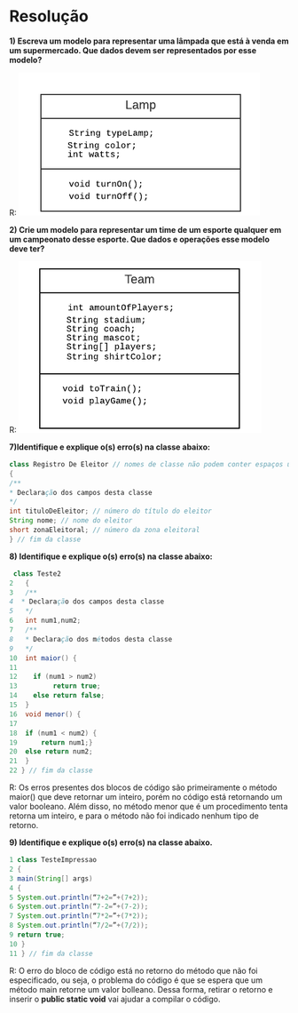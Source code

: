 # Resolução

**1) Escreva um modelo para representar uma lâmpada que está à venda em um supermercado. Que dados devem ser representados por esse modelo?**

R: <img src="modelo-lamp.png" alt="Minha Figura">

**2) Crie um modelo para representar um time de um esporte qualquer em um campeonato desse esporte. Que dados e operações esse modelo deve ter?**

R: <img src="modelo-team.png" alt="Minha Figura">

**7)Identifique e explique o(s) erro(s) na classe abaixo:**
```Java
class Registro De Eleitor // nomes de classe não podem conter espaços uma alternativa seria simplesmente apagar os espaços ou usar o caractere de underline
{
/**
* Declaração dos campos desta classe
*/
int tituloDeEleitor; // número do título do eleitor
String nome; // nome do eleitor
short zonaEleitoral; // número da zona eleitoral
} // fim da classe
```

**8) Identifique e explique o(s) erro(s) na classe abaixo:**
```Java
 class Teste2
2   {
3   /**
4  * Declaração dos campos desta classe
5   */
6   int num1,num2;
7   /**
8   * Declaração dos métodos desta classe
9   */
10  int maior() { 
11  
12    if (num1 > num2)
13         return true;
14    else return false;
15  }
16  void menor() { 
17 
18  if (num1 < num2) {
19      return num1;}
20  else return num2;
21  }
22 } // fim da classe
```
R: Os erros presentes dos blocos de código são primeiramente o método maior() que deve retornar um inteiro, porém no código está retornando um valor booleano. Além disso, no método menor que é um procedimento tenta retorna um inteiro, e para o método não foi indicado nenhum tipo de retorno.

**9) Identifique e explique o(s) erro(s) na classe abaixo.**

```Java
1 class TesteImpressao
2 {
3 main(String[] args)
4 {
5 System.out.println(“7+2=”+(7+2));
6 System.out.println(“7-2=”+(7-2));
7 System.out.println(“7*2=”+(7*2));
8 System.out.println(“7/2=”+(7/2));
9 return true;
10 }
11 } // fim da classe
```
R: O erro do bloco de código está no retorno do método que não foi especificado, ou seja, o problema do código é que se espera que um método main retorne um valor bolleano. Dessa forma, retirar o retorno e inserir o **public static void** vai ajudar a compilar o código.


